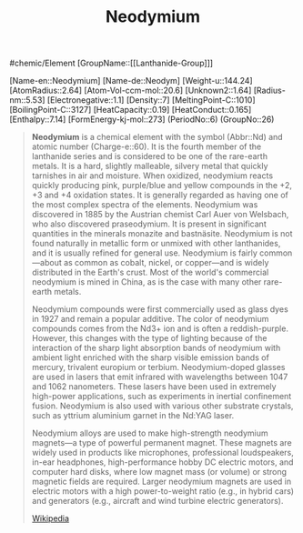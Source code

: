 ﻿---
title: "Neodymium"
type: Element

SpocWebEntityId: 21956
---

#chemic/Element 
[GroupName::[[Lanthanide-Group]]]

[Name-en::Neodymium]
[Name-de::Neodym]
[Weight-u::144.24]
[AtomRadius::2.64]
[Atom-Vol-ccm-mol::20.6]
[Unknown2::1.64]
[Radius-nm::5.53]
[Electronegative::1.1]
[Density::7]
[MeltingPoint-C::1010]
[BoilingPoint-C::3127]
[HeatCapacity::0.19]
[HeatConduct::0.165]
[Enthalpy::7.14]
[FormEnergy-kj-mol::273]
(PeriodNo::6)
(GroupNo::26)



> **Neodymium** is a chemical element with the symbol (Abbr::Nd) and atomic number (Charge-e::60). It is the fourth member of the lanthanide series and is considered to be one of the rare-earth metals. It is a hard, slightly malleable, silvery metal that quickly tarnishes in air and moisture. When oxidized, neodymium reacts quickly producing pink, purple/blue and yellow compounds in the +2, +3 and +4 oxidation states. It is generally regarded as having one of the most complex spectra of the elements. Neodymium was discovered in 1885 by the Austrian chemist Carl Auer von Welsbach, who also discovered praseodymium. It is present in significant quantities in the minerals monazite and bastnäsite. Neodymium is not found naturally in metallic form or unmixed with other lanthanides, and it is usually refined for general use. Neodymium is fairly common—about as common as cobalt, nickel, or copper—and is widely distributed in the Earth's crust. Most of the world's commercial neodymium is mined in China, as is the case with many other rare-earth metals.
>
> Neodymium compounds were first commercially used as glass dyes in 1927 and remain a popular additive. The color of neodymium compounds comes from the Nd3+ ion and is often a reddish-purple. However, this changes with the type of lighting because of the interaction of the sharp light absorption bands of neodymium with ambient light enriched with the sharp visible emission bands of mercury, trivalent europium or terbium. Neodymium-doped glasses are used in lasers that emit infrared with wavelengths between 1047 and 1062 nanometers. These lasers have been used in extremely high-power applications, such as experiments in inertial confinement fusion. Neodymium is also used with various other substrate crystals, such as yttrium aluminium garnet in the Nd:YAG laser.
>
> Neodymium alloys are used to make high-strength neodymium magnets—a type of powerful permanent magnet. These magnets are widely used in products like microphones, professional loudspeakers, in-ear headphones, high-performance hobby DC electric motors, and computer hard disks, where low magnet mass (or volume) or strong magnetic fields are required. Larger neodymium magnets are used in electric motors with a high power-to-weight ratio (e.g., in hybrid cars) and generators (e.g., aircraft and wind turbine electric generators).
>
> [Wikipedia](https://en.wikipedia.org/wiki/Neodymium)


